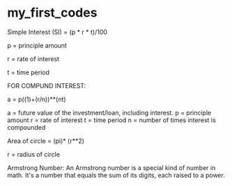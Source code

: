 # my_first_codes

Simple Interest (SI) = (p * r * t)/100

p = principle amount

r = rate of interest

t = time period​


FOR COMPUND INTEREST:

a = p((1)+(r/n))**(nt)

a = future value of the investment/loan, including interest.
p = principle amount
r = rate of interest
t = time period
n = number of times interest is compounded




Area of circle = (pi)* (r**2)

r = radius of circle



Armstrong Number: An Armstrong number is a special kind of number in math. It's a number that equals the sum of its digits, each raised to a power.

